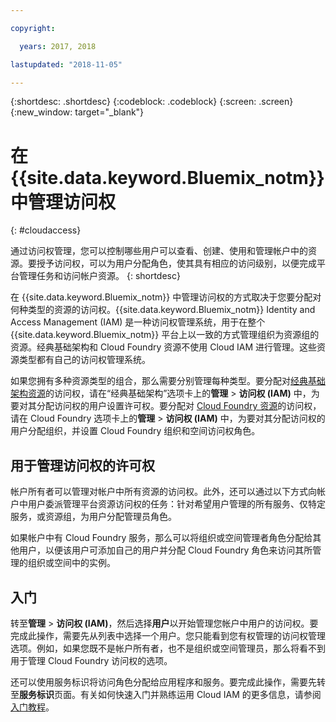 ```yaml
---

copyright:

  years: 2017, 2018

lastupdated: "2018-11-05"

---
```


{:shortdesc: .shortdesc}
{:codeblock: .codeblock}
{:screen: .screen}
{:new_window: target="_blank"}

# 在 {{site.data.keyword.Bluemix_notm}} 中管理访问权
{: #cloudaccess}

通过访问权管理，您可以控制哪些用户可以查看、创建、使用和管理帐户中的资源。要授予访问权，可以为用户分配角色，使其具有相应的访问级别，以便完成平台管理任务和访问帐户资源。
{: shortdesc}

在 {{site.data.keyword.Bluemix_notm}} 中管理访问权的方式取决于您要分配对何种类型的资源的访问权。{{site.data.keyword.Bluemix_notm}} Identity and Access Management (IAM) 是一种访问权管理系统，用于在整个 {{site.data.keyword.Bluemix_notm}} 平台上以一致的方式管理组织为资源组的资源。经典基础架构和 Cloud Foundry 资源不使用 Cloud IAM 进行管理。这些资源类型都有自己的访问权管理系统。 

如果您拥有多种资源类型的组合，那么需要分别管理每种类型。要分配对[经典基础架构资源](/docs/iam/infrastructureaccess.html#infrapermission)的访问权，请在“经典基础架构”选项卡上的**管理** > **访问权 (IAM)** 中，为要对其分配访问权的用户设置许可权。要分配对 [Cloud Foundry 资源](/docs/iam/cfaccess.html#cfaccess)的访问权，请在 Cloud Foundry 选项卡上的**管理** > **访问权 (IAM)** 中，为要对其分配访问权的用户分配组织，并设置 Cloud Foundry 组织和空间访问权角色。

## 用于管理访问权的许可权

帐户所有者可以管理对帐户中所有资源的访问权。此外，还可以通过以下方式向帐户中用户委派管理平台资源访问权的任务：针对希望用户管理的所有服务、仅特定服务，或资源组，为用户分配管理员角色。


如果帐户中有 Cloud Foundry 服务，那么可以将组织或空间管理者角色分配给其他用户，以便该用户可添加自己的用户并分配 Cloud Foundry 角色来访问其所管理的组织或空间中的实例。


## 入门

转至**管理** &gt; **访问权 (IAM)**，然后选择**用户**以开始管理您帐户中用户的访问权。要完成此操作，需要先从列表中选择一个用户。您只能看到您有权管理的访问权管理选项。例如，如果您既不是帐户所有者，也不是组织或空间管理员，那么将看不到用于管理 Cloud Foundry 访问权的选项。

还可以使用服务标识将访问角色分配给应用程序和服务。要完成此操作，需要先转至**服务标识**页面。有关如何快速入门并熟练运用 Cloud IAM 的更多信息，请参阅[入门教程](/docs/iam/quickstart.html#getstarted)。
